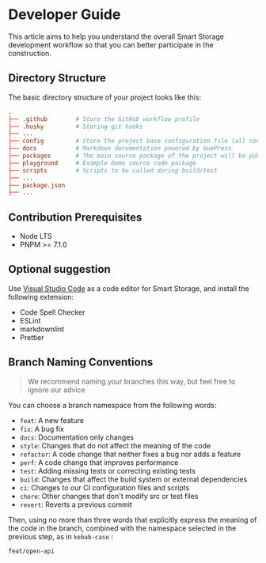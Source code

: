 # Developer Guide

This article aims to help you understand the overall Smart Storage development workflow so that you can better participate in the construction.

## Directory Structure

The basic directory structure of your project looks like this:

```toml
.
├── .github        # Store the GitHub workflow profile
├── .husky         # Storing git hooks
├── ...
├── config         # Store the project base configuration file (all configurations are inherited here)
├── docs           # Markdown documentation powered by VuePress
├── packages       # The main source package of the project will be published to npm
├── playground     # Example Demo source code package
├── scripts        # Scripts to be called during build/test
├── ...
├── package.json
├── ...
```

## Contribution Prerequisites

- Node LTS
- PNPM >= 7.1.0

## Optional suggestion

Use [Visual Studio Code](https://code.visualstudio.com/) as a code editor for Smart Storage, and install the following extension:

- Code Spell Checker
- ESLint
- markdownlint
- Prettier

## Branch Naming Conventions

> We recommend naming your branches this way, but feel free to ignore our advice

You can choose a branch namespace from the following words:

- `feat`: A new feature
- `fix`: A bug fix
- `docs`: Documentation only changes
- `style`: Changes that do not affect the meaning of the code
- `refactor`: A code change that neither fixes a bug nor adds a feature
- `perf`: A code change that improves performance
- `test`: Adding missing tests or correcting existing tests
- `build`: Changes that affect the build system or external dependencies
- `ci`: Changes to our CI configuration files and scripts
- `chore`: Other changes that don't modify src or test files
- `revert`: Reverts a previous commit

Then, using no more than three words that explicitly express the meaning of the code in the branch, combined with the namespace selected in the previous step, as in `kebab-case` :

```text
feat/open-api
```
